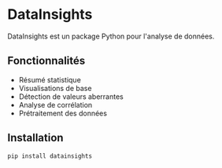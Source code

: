 # DataInsights

DataInsights est un package Python pour l'analyse de données.

## Fonctionnalités

- Résumé statistique
- Visualisations de base
- Détection de valeurs aberrantes
- Analyse de corrélation
- Prétraitement des données

## Installation

```bash
pip install datainsights

